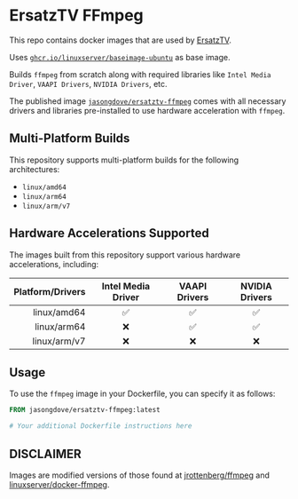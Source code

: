 # ErsatzTV FFmpeg

This repo contains docker images that are used by [ErsatzTV](https://github.com/jasongdove/ErsatzTV).

Uses [`ghcr.io/linuxserver/baseimage-ubuntu`](https://ghcr.io/linuxserver/baseimage-ubuntu) as base image.

Builds `ffmpeg` from scratch along with required libraries like `Intel Media Driver`, `VAAPI Drivers`, `NVIDIA Drivers`, etc. 

The published image [`jasongdove/ersatztv-ffmpeg`](https://hub.docker.com/r/jasongdove/ersatztv-ffmpeg) comes with all necessary drivers and libraries pre-installed to use hardware acceleration with `ffmpeg`.

## Multi-Platform Builds

This repository supports multi-platform builds for the following architectures:

- `linux/amd64`
- `linux/arm64`
- `linux/arm/v7`

## Hardware Accelerations Supported

The images built from this repository support various hardware accelerations, including:

| Platform/Drivers | Intel Media Driver | VAAPI Drivers      | NVIDIA Drivers     |
|-----------------:|:------------------:|:------------------:|:------------------:|
| linux/amd64      | :white_check_mark: | :white_check_mark: | :white_check_mark: |
| linux/arm64      | :x:                | :white_check_mark: | :white_check_mark: |
| linux/arm/v7     | :x:                | :x:                | :x:                |

## Usage
To use the `ffmpeg` image in your Dockerfile, you can specify it as follows:

```dockerfile
FROM jasongdove/ersatztv-ffmpeg:latest

# Your additional Dockerfile instructions here
```

## DISCLAIMER

Images are modified versions of those found at [jrottenberg/ffmpeg](https://github.com/jrottenberg/ffmpeg) and [linuxserver/docker-ffmpeg](https://github.com/linuxserver/docker-ffmpeg).